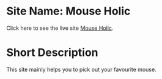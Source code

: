 # Site Name: Mouse Holic

Click here to see the live site [Mouse Holic](https://mouse-holic.netlify.app/).

# Short Description

This site mainly helps you to pick out your favourite mouse.